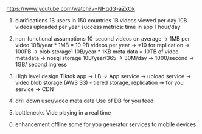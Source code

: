 https://www.youtube.com/watch?v=NHqdG-aZxOk

1. clarifications
1B users in 150 countries
1B videos viewed per day
10B videos uploaded per year
success metrics: time in app 1 hour/day

2. non-functional assumptions
10-second videos on average -> 1MB per video
10B/year * 1MB = 10 PB videos per year -> *10 for replication -> 100PB -> blob storage1
10B/year * 1KB meta data = 10TB of video metadata -> nosql storage
10B/year/365 -> 30M/day -> 1000/second -> 1GB/ second ingress

3. High level design
Tiktok app -> LB -> App service 
                 -> upload service  -> video blob storage (AWS S3) - tiered storage, replication
                 -> for you service
              -> CDN 

4. drill down
user/video meta data
Use of DB
for you feed
5. bottlenecks
Vide playing in a real time
6. enhancement
offline some for you generator services to mobile devices